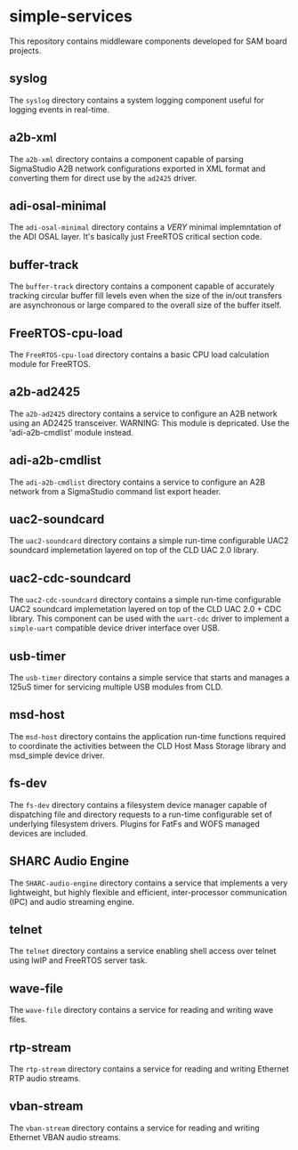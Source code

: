 # simple-services

This repository contains middleware components developed for SAM board projects.

## syslog

The `syslog` directory contains a system logging component useful for logging events in real-time.

## a2b-xml

The `a2b-xml` directory contains a component capable of parsing SigmaStudio A2B network configurations exported in XML format and converting them for direct use by the `ad2425` driver.

## adi-osal-minimal

The `adi-osal-minimal` directory contains a *VERY* minimal implemntation of the ADI OSAL layer.  It's basically just FreeRTOS critical section code.

## buffer-track

The `buffer-track` directory contains a component capable of accurately tracking circular buffer fill levels even when the size of the in/out transfers are asynchronous or large compared to the overall size of the buffer itself.

## FreeRTOS-cpu-load

The `FreeRTOS-cpu-load` directory contains a basic CPU load calculation module for FreeRTOS.

## a2b-ad2425

The `a2b-ad2425` directory contains a service to configure an A2B network using an AD2425 transceiver.  WARNING: This module is depricated.  Use the 'adi-a2b-cmdlist' module instead.

## adi-a2b-cmdlist

The `adi-a2b-cmdlist` directory contains a service to configure an A2B network from a SigmaStudio command list export header.

## uac2-soundcard

The `uac2-soundcard` directory contains a simple run-time configurable UAC2 soundcard implemetation layered on top of the CLD UAC 2.0 library.

## uac2-cdc-soundcard

The `uac2-cdc-soundcard` directory contains a simple run-time configurable UAC2 soundcard implemetation layered on top of the CLD UAC 2.0 + CDC library.  This component can be used with the `uart-cdc` driver to implement a `simple-uart` compatible device driver interface over USB.

## usb-timer

The `usb-timer` directory contains a simple service that starts and manages a 125uS timer for servicing multiple USB modules from CLD.

## msd-host

The `msd-host` directory contains the application run-time functions required to coordinate the activities between the CLD Host Mass Storage library and msd_simple device driver.

## fs-dev

The `fs-dev` directory contains a filesystem device manager capable of dispatching file and directory
requests to a run-time configurable set of underlying filesystem drivers.  Plugins for FatFs and WOFS managed devices are included.

## SHARC Audio Engine

The `SHARC-audio-engine` directory contains a service that implements a
very lightweight, but highly flexible and efficient, inter-processor communication
(IPC) and audio streaming engine.

## telnet

The `telnet` directory contains a service enabling shell access over telnet using lwIP and FreeRTOS server task.

## wave-file

The `wave-file` directory contains a service for reading and writing wave files.

## rtp-stream

The `rtp-stream` directory contains a service for reading and writing Ethernet RTP audio streams.

## vban-stream

The `vban-stream` directory contains a service for reading and writing Ethernet VBAN audio streams.
